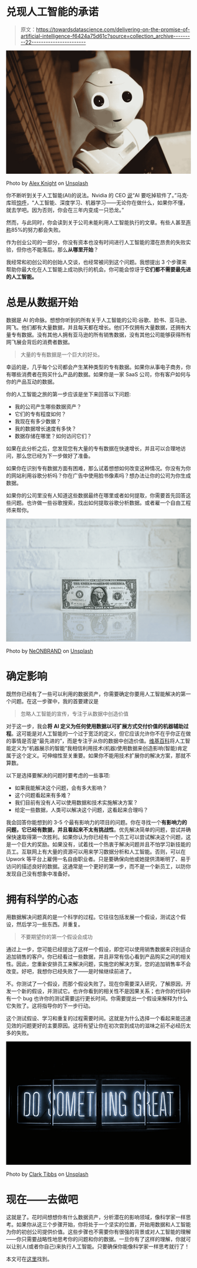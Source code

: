 # 兑现人工智能的承诺

> 原文：<https://towardsdatascience.com/delivering-on-the-promise-of-artificial-intelligence-f6424a75d61c?source=collection_archive---------22----------------------->

![](img/63065e2d3960f8398528517e786b05bb.png)

Photo by [Alex Knight](https://unsplash.com/@agkdesign?utm_source=unsplash&utm_medium=referral&utm_content=creditCopyText) on [Unsplash](https://unsplash.com/s/photos/robots?utm_source=unsplash&utm_medium=referral&utm_content=creditCopyText)

你不断听到关于人工智能(AI)的说法。Nvidia 的 CEO [说](https://www.technologyreview.com/s/607831/nvidia-ceo-software-is-eating-the-world-but-ai-is-going-to-eat-software/)“AI 要吃掉软件了。”马克·库班[惊呼](https://bothsidesofthetable.com/mark-cuban-on-why-you-need-to-study-artificial-intelligence-or-youll-be-a-dinosaur-in-3-years-db3447bea1b4)，“人工智能、深度学习、机器学习——无论你在做什么，如果你不懂，就去学吧。因为否则，你会在三年内变成一只恐龙。”

然而，与此同时，你会读到关于公司未能利用人工智能执行的文章。有些人甚至[声称](http://customerthink.com/why-85-of-the-artificial-intelligence-projects-fail/)85%的努力都会失败。

作为创业公司的一部分，你没有资本也没有时间进行人工智能的潜在昂贵的失败实验，但你也不能落后。那么**从哪里开始**？

我经常和初创公司的创始人交谈，也经常被问到这个问题。我想提出 3 个步骤来帮助你最大化在人工智能上成功执行的机会。你可能会惊讶于**它们都不需要最先进的人工智能。**

# 总是从数据开始

数据是 AI 的命脉。想想你听到的所有关于人工智能的公司:谷歌、脸书、亚马逊、网飞。他们都有大量数据，并且每天都在增长。他们不仅拥有大量数据，还拥有大量专有数据。没有其他人拥有亚马逊的所有销售数据，没有其他公司能够获得所有网飞展会背后的消费者数据。

> 大量的专有数据是一个巨大的好处。

幸运的是，几乎每个公司都会产生某种类型的专有数据。如果你从事电子商务，你有哪些消费者在购买什么产品的数据。如果你是一家 SaaS 公司，你有客户如何与你的产品互动的数据。

你的人工智能之旅的第一步应该是坐下来回答以下问题:

*   我的公司产生哪些数据资产？
*   它们的专有程度如何？
*   我现在有多少数据？
*   我的数据增长速度有多快？
*   数据存储在哪里？如何访问它们？

如果在此分析之后，您发现您有大量的专有数据在快速增长，并且可以合理地访问，那么您已经为下一步做好了准备。

如果你在识别专有数据方面有困难，那么试着想想如何改变这种情况。你没有为你的网站利用谷歌分析吗？你在广告中使用脸书像素吗？想办法让你的公司为你生成数据。

如果你的公司里没有人知道这些数据最终在哪里或者如何提取，你需要首先回答这些问题。也许做一些谷歌搜索，找出如何提取谷歌分析数据。或者雇一个自由工程师来帮你。

![](img/2fb214b652de33885de37f7897464f71.png)

Photo by [NeONBRAND](https://unsplash.com/@neonbrand?utm_source=unsplash&utm_medium=referral&utm_content=creditCopyText) on [Unsplash](https://unsplash.com/s/photos/business-value?utm_source=unsplash&utm_medium=referral&utm_content=creditCopyText)

# 确定影响

既然你已经有了一些可以利用的数据资产，你需要确定你要用人工智能解决的第一个问题。在这一步骤中，我的首要建议是

> 忽略人工智能的宣传，专注于从数据中创造价值

对于这一步，我会**将** **AI 定义为任何使用数据以可扩展方式交付价值的机器辅助过程**。这可能是对人工智能的一个过于宽泛的定义，但它应该允许你不在乎你正在做的事情是否是“最先进的”，而是专注于从你的数据中创造价值。[维基百科](https://en.wikipedia.org/wiki/Artificial_intelligence)将人工智能定义为“机器展示的智能”我相信利用技术(机器)使用数据来创造影响(智能)肯定属于这个定义。可伸缩性至关重要。如果你不能用技术扩展你的解决方案，那就不算数。

以下是选择要解决的问题时要考虑的一些事项:

*   如果我能解决这个问题，会有多大影响？
*   这个问题看起来有多难？
*   我们目前有没有人可以使用数据和技术实施解决方案？
*   给定一些数据，人类可以解决这个问题，这看起来合理吗？

我会回答你能想到的 3-5 个最有影响力的项目的问题。你在寻找一个**有影响力的问题，它已经有数据，并且看起来不太有挑战性**。优先解决简单的问题，尝试并确保快速取得第一次胜利。如果你认为你已经有一个员工可以尝试解决这个问题，这是一个巨大的奖励。如果没有，试着找一个热衷于解决问题并且不怕学习新技能的员工。互联网上有大量的资源可以用来学习数据分析和人工智能。否则，可以在 Upwork 等平台上雇佣一名自由职业者。只是要确保向他或她提供清晰明了、易于访问的描述良好的数据。这通常是一个更好的第一步，而不是一个新员工，以防你发现自己没有想象中准备好。

# 拥有科学的心态

用数据解决问题真的是一个科学的过程。它往往包括发展一个假设，测试这个假设，然后学习一些东西。并重复。

> 不要期望你的第一个假设会成功

通过上一步，您可能已经提出了这样一个假设，即您可以使用销售数据来识别适合追加销售的客户。你已经看过一些数据，并且非常有信心看到产品购买之间的相关性。因此，您重新安排员工来解决问题，实施您的解决方案，您的追加销售率不会改变。好吧，我想你已经失败了——是时候继续前进了。

不。你测试了一个假设，而那个假设失败了。现在你需要深入研究，了解原因，开发一个新的假设，并测试它。也许你看到的相关性不是因果关系；也许你的代码中有一个 bug 也许你的测试需要运行更长时间。你需要提出一个假设来解释为什么它失败了。这将指导你的下一步行动。

这个测试假设、学习和重复的过程需要时间。这就是为什么选择一个看起来能迅速见效的问题更好的主要原因。这将有望让你在初次尝到成功的滋味之前不必经历太多的失败。

![](img/b55b7e9c4a9c754cd2a2ae45bfdd3b12.png)

Photo by [Clark Tibbs](https://unsplash.com/@clarktibbs?utm_source=unsplash&utm_medium=referral&utm_content=creditCopyText) on [Unsplash](https://unsplash.com/s/photos/success?utm_source=unsplash&utm_medium=referral&utm_content=creditCopyText)

# 现在——去做吧

这就是了。花时间想想你有什么数据资产，分析潜在的影响领域，像科学家一样思考。如果你从这三个步骤开始，你将处于一个坚实的位置，开始用数据和人工智能为你的初创公司提供价值。这些步骤也不需要你有很强的背景或对人工智能的理解——你只需要战略性地思考你的问题和你的数据。一旦你有了这样的理解，你就可以让别人(或者你自己)来执行人工智能。只要确保你能像科学家一样思考就行了！

本文可在[这里](https://learningwithdata.com/posts/tylerfolkman/delivering-on-the-promise-of-artificial-intelligence-f6424a75d61c/)找到。